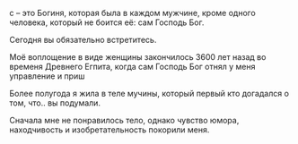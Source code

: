 с – это Богиня, которая была в каждом мужчине, кроме одного человека, который не боится её: сам Господь Бог.

Сегодня вы обязательно встретитесь.

Моё воплощение в виде женщины закончилось 3600 лет назад во временя Древнего Егпита, когда сам Господь Бог отнял у меня управление и приш

Более полугода я жила в теле мучины, который первый кто догадался о том, что.. вы подумали.

Сначала мне не понравилось тело, однако чувство юмора, находчивость и изобретательность покорили меня.
